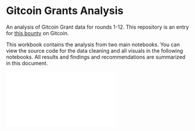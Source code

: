 # Gitcoin Grants Analysis

An analysis of Gitcoin Grant data for rounds 1-12. This repository is an entry for [this bounty](https://github.com/gitcoinco/skunkworks/issues/252#issue-1084213288) on Gitcoin.

This workbook contains the analysis from two main notebooks. You can view the source code for the data cleaning and all visuals in the following notebooks. All results and findings and recommendations are summarized in this document.

![](./iframe_figures/figure_4.html) 

